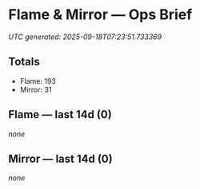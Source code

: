 # Flame & Mirror — Ops Brief
_UTC generated: 2025-09-18T07:23:51.733369_

## Totals
- Flame:  193
- Mirror: 31

## Flame — last 14d (0)
_none_

## Mirror — last 14d (0)
_none_